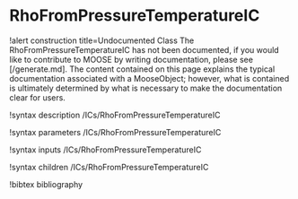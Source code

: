 <!-- MOOSE Documentation Stub: Remove this when content is added. -->

# RhoFromPressureTemperatureIC

!alert construction title=Undocumented Class
The RhoFromPressureTemperatureIC has not been documented, if you would like to contribute to MOOSE by
writing documentation, please see [/generate.md]. The content contained on this page explains
the typical documentation associated with a MooseObject; however, what is contained is ultimately
determined by what is necessary to make the documentation clear for users.

!syntax description /ICs/RhoFromPressureTemperatureIC

!syntax parameters /ICs/RhoFromPressureTemperatureIC

!syntax inputs /ICs/RhoFromPressureTemperatureIC

!syntax children /ICs/RhoFromPressureTemperatureIC

!bibtex bibliography
